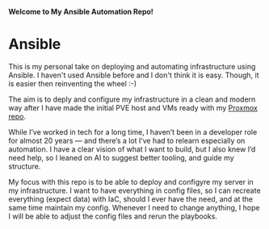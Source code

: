 **Welcome to My Ansible Automation Repo!**

# Ansible

This is my personal take on deploying and automating infrastructure using Ansible. I haven't used Ansible before and I don't think it is easy. Though, it is easier then reinventing the wheel :-)

The aim is to deply and configure my infrastructure in a clean and modern way after I have made the initial PVE host and VMs ready with my [Proxmox repo](https://github.com/PCH-ApS/proxmox).

While I’ve worked in tech for a long time, I haven’t been in a developer role for almost 20 years — and there’s a lot I’ve had to relearn especially on automation. I have a clear vision of what I want to build, but I also knew I’d need help, so I leaned on AI to suggest better tooling, and guide my structure. 

My focus with this repo is to be able to deploy and configyre my server in my infrastructure. I want to have everything in config files, so I can recreate everything (expect data) with IaC, should I ever have the need, and at the same time maintain my config. Whenever I need to change anything, I hope I will be able to adjust the config files and rerun the playbooks.
